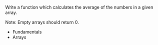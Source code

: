 Write a function which calculates the average of the numbers in a given array.

Note: Empty arrays should return 0.

- Fundamentals
- Arrays
